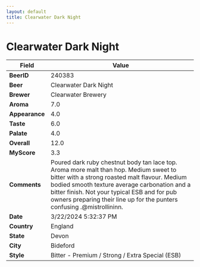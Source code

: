 ```yaml
---
layout: default
title: Clearwater Dark Night
---
```


# Clearwater Dark Night

| Field         | Value     |
|---------------|-----------|
| **BeerID** | 240383 |
| **Beer** | Clearwater Dark Night |
| **Brewer** | Clearwater Brewery |
| **Aroma** | 7.0 |
| **Appearance** | 4.0 |
| **Taste** | 6.0 |
| **Palate** | 4.0 |
| **Overall** | 12.0 |
| **MyScore** | 3.3 |
| **Comments** | Poured dark ruby chestnut body tan lace top. Aroma more malt than hop. Medium sweet to bitter with a strong roasted malt flavour. Medium bodied smooth texture average carbonation and a bitter finish. Not your typical ESB and for pub owners preparing their line up for the punters confusing .@mistrollininn. |
| **Date** | 3/22/2024 5:32:37 PM |
| **Country** | England |
| **State** | Devon |
| **City** | Bideford |
| **Style** | Bitter - Premium / Strong / Extra Special (ESB) |
